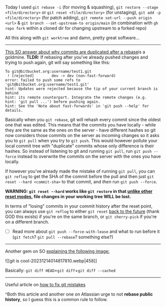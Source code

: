 Today I used `git rebase -i` (for moving & squashing), `git restore --stage <file/directory>` or `git reset <file/directory>` (for unstaging), `git add -p <file/directory>` (for patch adding), `git remote set-url --push origin <url>` & `git branch --set-upstream-to origin/main` (in combination with `gh repo fork` within a cloned dir for changing upstream to a forked repo)

All this along with `git worktree` and damn, pretty great software...

---
[This SO answer about why commits are duplicated after a rebase](https://stackoverflow.com/questions/9264314/git-commits-are-duplicated-in-the-same-branch-after-doing-a-rebase)is a goldmine.
**TLDR:**
If rebasing after you've already pushed changes and trying to push again, git will say something like this:
```
To git@bitbucket.org:username/test1.git
 ! [rejected]        dev -> dev (non-fast-forward)
error: failed to push some refs to 'git@bitbucket.org:username/test1.git'
hint: Updates were rejected because the tip of your current branch is behind
hint: its remote counterpart. Integrate the remote changes (e.g.
hint: 'git pull ...') before pushing again.
hint: See the 'Note about fast-forwards' in 'git push --help' for details.
```
Basically when you `git rebase`, git will rehash every commit since the oldest one that was edited. This means that the commits you have locally - while they are the same as the ones on the server - have different hashes so git now considers those commits on the server as incoming changes so it asks you to `git pull` when you try to `git push`. This would however pollute your local commit tree with "duplicate" commits whose only difference is their hashes. So instead of listening to git and running `git pull`, run `git push --force` instead to overwrite the commits on the server with the ones you have locally.

If however you've already made the mistake of running `git pull`, you can `git reflog` to get the SHA of the commit before the pull and then just `git reset --hard <commit-sha>` to that commit, and _then_ run `git push --force`.

**WARNING: `git reset --hard` works like `git restore` in that [unlike other reset modes](https://stackoverflow.com/questions/24568936/what-is-difference-between-git-reset-hard-head1-and-git-reset-soft-head), file changes in your working tree WILL be lost.**

In terms of "losing" commits in your commit history after the reset point, you can always use `git reflog` to either `git reset` [back to the future](https://philna.sh/blog/2017/01/04/git-back-to-the-future/) (thank GOD this exists) if you're on the same branch, or `git cherry-pick` if you're on a different branch.

- [ ] Read more about `git push --force-with-lease` and what to run before it (`git fetch`? `git pull --rebase`? something else?)

---
Another gem on SO [explaining the following image:](https://stackoverflow.com/questions/1587846/how-do-i-show-the-changes-which-have-been-staged/1587952#1587952)

![[git is cool-20231214014817810.webp|458]]

Basically: `git diff HEAD`=`git diff`+`git diff --cached`

---
Useful article on [how to fix git mistakes](https://ohshitgit.com)

\^Both this article and another one on Atlassian urge to not **rebase public history**, so I guess this is a common rule to follow.